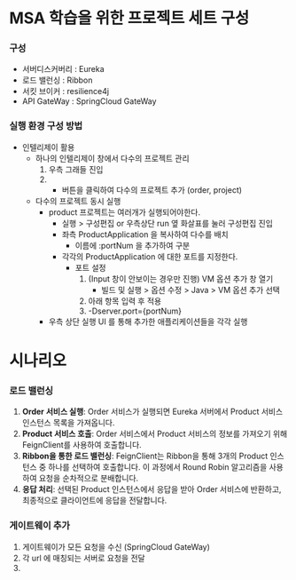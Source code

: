 # MSA 학습을 위한 프로젝트 세트 구성 
### 구성 
- 서버디스커버리 : Eureka
- 로드  밸런싱 : Ribbon
- 서킷  브이커 : resilience4j
- API GateWay : SpringCloud GateWay

### 실행 환경 구성 방법 
- 인텔리제이 활용 
  - 하나의 인텔리제이 창에서 다수의 프로젝트 관리 
    1. 우측 그래들 진입 
    2. + 버튼을 클릭하여 다수의 프로젝트 추가 (order, project)
  - 다수의 프로젝트 동시 실행 
    - product 프로젝트는 여러개가 실행되어야한다. 
      - 실행 > 구성편집 or 우측상단 run 옆 화살표를 눌러 구성편집 진입 
      - 좌측 ProductApplication 을 복사하여 다수를 배치
        - 이름에 :portNum 을 추가하여 구분
      - 각각의 ProductApplication 에 대한 포트를 지정한다.
        - 포트 설정  
          1. (Input 창이 안보이는 경우만 진행) VM 옵션 추가 창 열기
             - 빌드 및 실행 > 옵션 수정 > Java > VM 옵션 추가 선택
          2. 아래 항목 입력 후 적용
          3. -Dserver.port={portNum} 
    - 우측 상단 실행 UI 를 통해 추가한 애플리케이션들을 각각 실행 

# 시나리오 

### 로드 밸런싱 
1. **Order 서비스 실행**: Order 서비스가 실행되면 Eureka 서버에서 Product 서비스 인스턴스 목록을 가져옵니다.
2. **Product 서비스 호출**: Order 서비스에서 Product 서비스의 정보를 가져오기 위해 FeignClient를 사용하여 호출합니다.
3. **Ribbon을 통한 로드 밸런싱**: FeignClient는 Ribbon을 통해 3개의 Product 인스턴스 중 하나를 선택하여 호출합니다. 이 과정에서 Round Robin 알고리즘을 사용하여 요청을 순차적으로 분배합니다.
4. **응답 처리**: 선택된 Product 인스턴스에서 응답을 받아 Order 서비스에 반환하고, 최종적으로 클라이언트에 응답을 전달합니다.

### 게이트웨이 추가 
1. 게이트웨이가 모든 요청을 수신 (SpringCloud GateWay)
2. 각 url 에 매칭되는 서버로 요청을 전달 
3. 